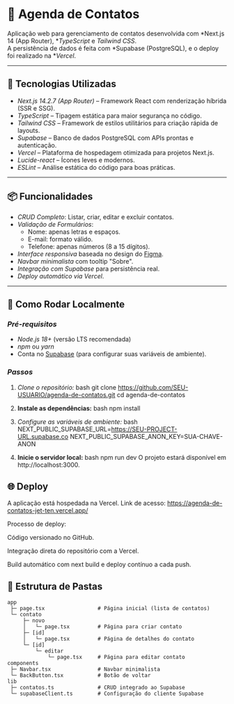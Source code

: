 # 📒 Agenda de Contatos

Aplicação web para gerenciamento de contatos desenvolvida com *Next.js 14 (App Router), **TypeScript* e *Tailwind CSS*.  
A persistência de dados é feita com *Supabase (PostgreSQL), e o deploy foi realizado na **Vercel*.

---

## 🚀 Tecnologias Utilizadas

- *Next.js 14.2.7 (App Router)* – Framework React com renderização híbrida (SSR e SSG).
- *TypeScript* – Tipagem estática para maior segurança no código.
- *Tailwind CSS* – Framework de estilos utilitários para criação rápida de layouts.
- *Supabase* – Banco de dados PostgreSQL com APIs prontas e autenticação.
- *Vercel* – Plataforma de hospedagem otimizada para projetos Next.js.
- *Lucide-react* – Ícones leves e modernos.
- *ESLint* – Análise estática do código para boas práticas.

---

## 📦 Funcionalidades

- *CRUD Completo*: Listar, criar, editar e excluir contatos.
- *Validação de Formulários*:  
  - Nome: apenas letras e espaços.  
  - E-mail: formato válido.  
  - Telefone: apenas números (8 a 15 dígitos).  
- *Interface responsiva* baseada no design do [Figma](https://www.figma.com/community/file/1408455704705137276/mini-projeto-siga-seu-atleta-app-next-js-fullstack).
- *Navbar minimalista* com tooltip "Sobre".
- *Integração com Supabase* para persistência real.
- *Deploy automático via Vercel*.

---

## 🔧 Como Rodar Localmente

### *Pré-requisitos*
- *Node.js 18+* (versão LTS recomendada)
- *npm* ou *yarn*
- Conta no [Supabase](https://supabase.com/) (para configurar suas variáveis de ambiente).

### *Passos*

1. *Clone o repositório:*
   bash
   git clone https://github.com/SEU-USUARIO/agenda-de-contatos.git
   cd agenda-de-contatos

2. **Instale as dependências:**
   bash
   npm install

3. *Configure as variáveis de ambiente:*
   bash
   NEXT_PUBLIC_SUPABASE_URL=https://SEU-PROJECT-URL.supabase.co
   NEXT_PUBLIC_SUPABASE_ANON_KEY=SUA-CHAVE-ANON

4. **Inicie o servidor local:**
   bash
   npm run dev
O projeto estará disponível em http://localhost:3000.

## 🌐 Deploy

A aplicação está hospedada na Vercel.
Link de acesso: https://agenda-de-contatos-jet-ten.vercel.app/

Processo de deploy:

Código versionado no GitHub.

Integração direta do repositório com a Vercel.

Build automático com next build e deploy contínuo a cada push.

## 📁 Estrutura de Pastas

```plaintext
app
 ├─ page.tsx                 # Página inicial (lista de contatos)
 └─ contato
     ├─ novo
     │   └─ page.tsx         # Página para criar contato
     ├─ [id]
     │   └─ page.tsx         # Página de detalhes do contato
     └─ [id]
         └─ editar
             └─ page.tsx     # Página para editar contato
components
 ├─ Navbar.tsx               # Navbar minimalista
 └─ BackButton.tsx           # Botão de voltar
lib
 ├─ contatos.ts              # CRUD integrado ao Supabase
 └─ supabaseClient.ts        # Configuração do cliente Supabase
